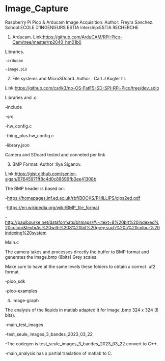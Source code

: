 # Image_Capture
Raspberry Pi Pico &amp; Arducam Image Acquisition.
Author: Freyra Sanchez.  School:ÉCOLE D’INGÉNIEURS ESTIA  Intership:ESTIA RECHERCHE

1. Arducam.
Link:https://github.com/ArduCAM/RPI-Pico-Cam/tree/master/rp2040_hm01b0

  Libraries.
  
    -arducam
    
    -image.pio
    
2. File systems and MicroSDcard.
Author : Carl J Kugler III.

Link:https://github.com/carlk3/no-OS-FatFS-SD-SPI-RPi-Pico/tree/dev_sdio

  Libraries and .c
  
   -include
   
   -src
   
   -hw_config.c
   
   -thing_plus.hw_config.c
   
   -library.json
   
Camera and SDcard tested and conneted per link

3. BMP Format.
Author :Ilya Siganov.

Link:https://gist.github.com/senior-sigan/67645671ff8c4d0c88599fb3ee41308b

The BMP header is based on:

-https://homepages.inf.ed.ac.uk/rbf/BOOKS/PHILLIPS/cips2ed.pdf

-https://en.wikipedia.org/wiki/BMP_file_format

-http://paulbourke.net/dataformats/bitmaps/#:~:text=8%20bit%20indexed%20colour&text=As%20with%208%20bit%20grey,such%20a%20colour%20indexing%20system

Main.c

The camera takes and processes directly the buffer to BMP format and generates the image.bmp (8bits) Grey scales.

Make sure to have at the same levels these folders to obtain a correct .uf2 format.

-pico_sdk

-pico-examples

4. Image-graph

The analysis of the liquids in matlab adapted it for image .bmp 324 x 324 (8 bits).

  -main_test_images
  
  -test_seule_images_3_bandes_2023_03_22
  
   -The codegen is test_seule_images_3_bandes_2023_03_22 convert to C++.
   
   -main_analysis has a partial traslation of matlab to C.
  
